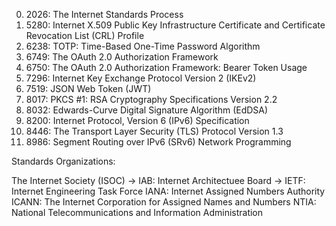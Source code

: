 0. 2026: The Internet Standards Process
1. 5280: Internet X.509 Public Key Infrastructure Certificate and Certificate Revocation List (CRL) Profile
2. 6238: TOTP: Time-Based One-Time Password Algorithm
3. 6749: The OAuth 2.0 Authorization Framework
4. 6750: The OAuth 2.0 Authorization Framework: Bearer Token Usage
5. 7296: Internet Key Exchange Protocol Version 2 (IKEv2)
6. 7519: JSON Web Token (JWT)
7. 8017: PKCS #1: RSA Cryptography Specifications Version 2.2
8. 8032: Edwards-Curve Digital Signature Algorithm (EdDSA)
9. 8200: Internet Protocol, Version 6 (IPv6) Specification
10. 8446: The Transport Layer Security (TLS) Protocol Version 1.3
11. 8986: Segment Routing over IPv6 (SRv6) Network Programming

Standards Organizations:

The Internet Society (ISOC)
-> IAB: Internet Architectuee Board
-> IETF: Internet Engineering Task Force
IANA: Internet Assigned Numbers Authority
ICANN: The Internet Corporation for Assigned Names and Numbers
NTIA: National Telecommunications and Information Administration
